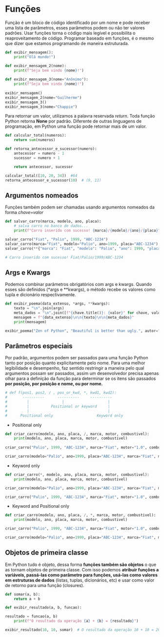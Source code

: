 # **Funções**

Função é um bloco de código identificado por um nome e pode receber uma lista de parâmetros, esses parâmetros podem ou não ter valores padrões. Usar funções torna o código mais legível e possibilita o reaproveitamento de código. Programar baseado em funções, é o mesmo que dizer que estamos programando de maneira estruturada.

~~~ py
def exibir_mensagem():
    print("Olá mundo!")

def exibir_mensagem_2(nome):
    print(f"Seja bem vindo {nome}!")
       
def exibir_mensagem_3(nome="Anônimo"):
    print(f"Seja bem vindo {nome}!")
    
exibir_mensagem()
exibir_mensagem_2(nome="Guilherme")
exibir_mensagem_3()
exibir_mensagem_3(nome="Chappie")
~~~ 

Para retornar um valor, utilizamos a palavra reservada _return_. Toda função Python retorna **None** por padrão. Diferente de outras linguagens de programação, em Python uma função pode retornar mais de um valor.
~~~ py
def calcular_total(numeros):
    return sum(numeros)

def retorna_antecessor_e_sucessor(numero):
    antecessor = numero - 1
    sucessor = numero + 1

    return antecessor, sucessor

calcular_total([10, 20, 34])  #64
retorna_antecessor_e_sucessor(10)  # (9, 11)
~~~

## Argumentos nomeados 

Funções também podem ser chamadas usando argumentos nomeados da forma _chave=valor_

~~~ python
def salvar_carro(marca, modelo, ano, placa):
    # salva carro no banco de dados...    
    print(f"Carro inserido com sucesso! {marca}/{modelo}/{ano}/{placa}")

salvar_carro("Fiat", "Palio", 1999, "ABC-1234")    
salvar_carro(marca="Fiat", modelo="Palio", ano=1999, placa="ABC-1234")
salvar_carro(**{"marca": "Fiat", "modelo": "Palio", "ano": 1999, "placa": "ABC-1234"})

# Carro inserido com sucesso! Fiat/Palio/1999/ABC-1234
~~~ 

## Args e Kwargs

Podemos combinar parâmetros obrigatórios com args e kwargs. Quando esses são definidos (*args e **kwargs), o método recebe os valores como tupla e dicionário respectivamente.

~~~ py
def exibir_poema(data_extenso, *args, **kwargs):
    texto = "\n".join(args)
    meta_dados = "\n".join([f"{chave.title()}: {valor}" for chave, valor in kwargs.items()])
    mensagem = f"{data_extenso}\n\n{texto}\n\n{meta_dados}"
    print(mensagem)

exibir_poema("Zen of Python", "Beautiful is better than ugly.", autor="Tim Peters", ano=1999)
~~~

## Parâmetros especiais

Por padrão, argumentos podem ser passados para uma função Python tanto por posição quanto explicitamente pelo nome. Para uma melhor legibilidade e desempenho, faz sentido restringir a maneira pelo qual argumentos possam ser passados, assim um desenvolvedor precisa apenas olhar para a definição da função para determinar se os itens são passados **por posição, por posição e nome, ou por nome.**

~~~ py
# def f(pos1, pos2, / , pos_or_kwd, *, kwd1, kwd2):
#       ----------      ----------     ----------
#         |               |                    |
#         |          Positional or keyword     |
#         |                                    |
#      Positional only                    Keyword only
~~~

- Positional only

~~~ py
def criar_carro(modelo, ano, placa, /, marca, motor, combustivel):
    print(modelo, ano, placa, marca, motor, combustivel)
    
criar_carro("Palio", 1999, "ABC-1234", marca="Fiat", motor="1.0", combustivel="Gasolina")  # válido

criar_carro(modelo="Palio", ano=1999, placa="ABC-1234", marca="Fiat", motor="1.0", combustivel="Gasolina")  # inválido
~~~

- Keyword only

~~~ py
def criar_carro(*, modelo, ano, placa, marca, motor, combustivel):
    print(modelo, ano, placa, marca, motor, combustivel)

criar_carro(modelo="Palio", ano=1999, placa="ABC-1234", marca="Fiat", motor="1.0", combustivel="Gasolina")  # válido

criar_carro("Palio", 1999, "ABC-1234", marca="Fiat", motor="1.0", combustivel="Gasolina")  # inválido
~~~

- Keyword and Positional only
~~~ py
def criar_carro(modelo, ano, placa, /, *, marca, motor, combustivel):
    print(modelo, ano, placa, marca, motor, combustivel)

criar_carro("Palio", 1999, "ABC-1234", marca="Fiat", motor="1.0", combustivel="Gasolina")  # válido

criar_carro(modelo="Palio", ano=1999, placa="ABC-1234", marca="Fiat", motor="1.0", combustivel="Gasolina")  # inválido
~~~

## Objetos de primeira classe

Em Python tudo é objeto, dessa forma **funções também são objetos** o que as tornam objetos de primeira classe. Com isso podemos **atribuir funções a variáveis, passá-las como parâmetro para funções, usá-las como valores em estruturas de dados** (listas, tuplas, dicionários, etc) e usar como valor de retorno para uma função (closures).

~~~ py
def somar(a, b):
    return a + b

def exibir_resultado(a, b, funcao):

resultado = funcao(a, b)
    print(f"O resultado da operação {a} + {b} = {resultado}")

exibir_resultado(10, 10, somar)  # O resultado da operação 10 + 10 = 20
~~~
